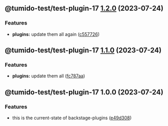 ## @tumido-test/test-plugin-17 [1.2.0](https://github.com/tumido/test-npm-publish-migration-2/compare/@tumido-test/test-plugin-17@1.1.0...@tumido-test/test-plugin-17@1.2.0) (2023-07-24)


### Features

* **plugins:** update them all again ([c557726](https://github.com/tumido/test-npm-publish-migration-2/commit/c557726d5b75cf345fcf50f45e6a6281a2909f5a))

## @tumido-test/test-plugin-17 [1.1.0](https://github.com/tumido/test-npm-publish-migration-2/compare/@tumido-test/test-plugin-17@1.0.0...@tumido-test/test-plugin-17@1.1.0) (2023-07-24)


### Features

* **plugins:** update them all ([fc787aa](https://github.com/tumido/test-npm-publish-migration-2/commit/fc787aa160288a524e2bb06d5c1ab3c72f8e0774))

## @tumido-test/test-plugin-17 1.0.0 (2023-07-24)


### Features

* this is the current-state of backstage-plugins ([e49d308](https://github.com/tumido/test-npm-publish-migration-2/commit/e49d30830fa11898df24d879c21c82fd624df7ba))
